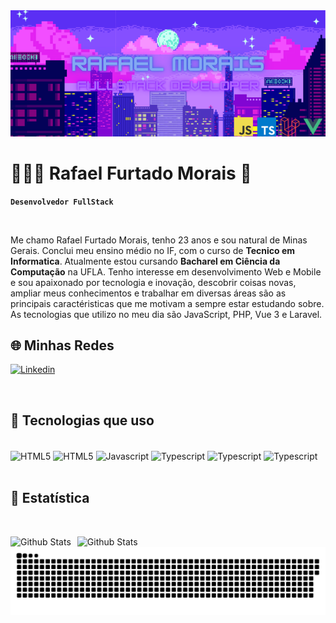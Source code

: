 <img src="banner_github.png" style="width:1000px;" />


# 👨🏻‍💻 Rafael Furtado Morais 👋

**`Desenvolvedor FullStack`**

<br>

Me chamo Rafael Furtado Morais, tenho 23 anos e sou natural de Minas Gerais. Conclui meu ensino médio no IF, com o curso de **Tecnico em Informatica**. Atualmente estou cursando **Bacharel em Ciência da Computação** na UFLA. Tenho interesse em desenvolvimento Web e Mobile e sou apaixonado por tecnologia e inovação, descobrir coisas novas, ampliar meus conhecimentos e trabalhar em diversas áreas são as principais caractéristicas que me motivam a sempre estar estudando sobre. As tecnologias que utilizo no meu dia são JavaScript, PHP, Vue 3 e Laravel.

## 🌐 Minhas Redes

[![Linkedin](https://img.shields.io/badge/LinkedIn-0077B5?style=for-the-badge&logo=linkedin&logoColor=white)](https://www.linkedin.com/in/rafael-morais-software-developer/)

<br>

## 📜 Tecnologias que uso

<br>

<div style="display: inline_block">

  <img align="center" alt="HTML5" src="https://img.shields.io/badge/HTML5-E34F26?style=for-the-badge&logo=html5&logoColor=white"/>

  <img align="center" alt="HTML5" src="https://img.shields.io/badge/CSS3-1572B6?style=for-the-badge&logo=css3&logoColor=white"/>
  
  <img align="center" alt="Javascript" src="https://img.shields.io/badge/JavaScript-F7DF1E?style=for-the-badge&logo=javascript&logoColor=black"/>

  <img align="center" alt="Typescript" src="https://img.shields.io/badge/TypeScript-007ACC?style=for-the-badge&logo=typescript&logoColor=white"/>
  
  <img align="center" alt="Typescript" src="https://img.shields.io/badge/Vue.js-35495E?style=for-the-badge&logo=vue.js&logoColor=4FC08D"/>

  <img align="center" alt="Typescript" src="https://img.shields.io/badge/Laravel-FF2D20?style=for-the-badge&logo=laravel&logoColor=white" target="_blank"/>
  
</div>


<br>

## 🤖 Estatística

<br>

<div>
  
  <img
      align="left"
      alt="Github Stats"
      style="padding-right: 10px;"
      src="https://github-readme-stats.vercel.app/api?username=zSchwi&show_icons=true&theme=radical&include_all_comits=true"
    />

  <img
      align="left"
      alt="Github Stats"
      width="360"
      style="padding-right: 10px;"
      src="https://github-readme-stats.vercel.app/api/top-langs/?username=zSchwi&show_icons=true&theme=radical&include_all_comits=true&layout=compact&custom_title=Tecnologias"
    /> 
    
</div>

<picture>
  <source media="(prefers-color-scheme: dark)" srcset="https://raw.githubusercontent.com/zSchwi/zSchwi/output/github-snake-dark.svg" />
  <source media="(prefers-color-scheme: light)" srcset="https://raw.githubusercontent.com/zSchwi/zSchwi/output/github-snake.svg" />
  <img alt="github-snake" src="https://raw.githubusercontent.com/zSchwi/zSchwi/output/github-snake-dark.svg" />
</picture>
  



